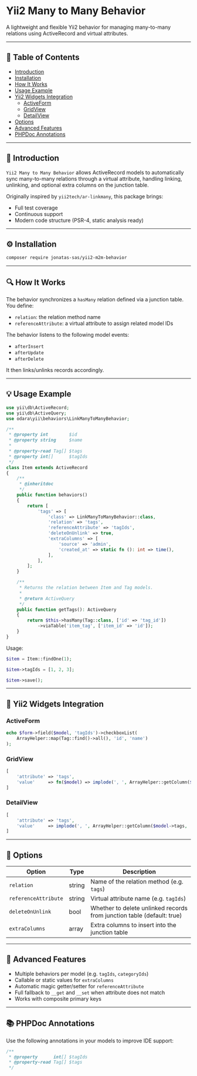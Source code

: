 # Yii2 Many to Many Behavior

A lightweight and flexible Yii2 behavior for managing many-to-many relations using ActiveRecord and virtual attributes.

---

## 📖 Table of Contents

- [Introduction](#introduction)
- [Installation](#installation)
- [How It Works](#how-it-works)
- [Usage Example](#usage-example)
- [Yii2 Widgets Integration](#yii2-widgets-integration)
  - [ActiveForm](#activeform)
  - [GridView](#gridview)
  - [DetailView](#detailview)
- [Options](#options)
- [Advanced Features](#advanced-features)
- [PHPDoc Annotations](#phpdoc-annotations)

---

## 🧩 Introduction

`Yii2 Many to Many Behavior` allows ActiveRecord models to automatically sync many-to-many relations through a virtual attribute, handling linking, unlinking, and optional extra columns on the junction table.

Originally inspired by `yii2tech/ar-linkmany`, this package brings:

- Full test coverage
- Continuous support
- Modern code structure (PSR-4, static analysis ready)

---

## ⚙️ Installation

```bash
composer require jonatas-sas/yii2-m2m-behavior
```

---

## 🔍 How It Works

The behavior synchronizes a `hasMany` relation defined via a junction table. You define:

- `relation`: the relation method name
- `referenceAttribute`: a virtual attribute to assign related model IDs

The behavior listens to the following model events:

- `afterInsert`
- `afterUpdate`
- `afterDelete`

It then links/unlinks records accordingly.

---

## 💡 Usage Example

```php
use yii\db\ActiveRecord;
use yii\db\ActiveQuery;
use odara\yii\behaviors\LinkManyToManyBehavior;

/**
 * @property int        $id
 * @property string     $name
 *
 * @property-read Tag[] $tags
 * @property int[]      $tagIds
 */
class Item extends ActiveRecord
{
    /**
     * @inheritdoc
     */
    public function behaviors()
    {
        return [
            'tags' => [
                'class' => LinkManyToManyBehavior::class,
                'relation' => 'tags',
                'referenceAttribute' => 'tagIds',
                'deleteOnUnlink' => true,
                'extraColumns' => [
                    'source' => 'admin',
                    'created_at' => static fn (): int => time(),
                ],
            ],
        ];
    }

    /**
     * Returns the relation between Item and Tag models.
     *
     * @return ActiveQuery
     */
    public function getTags(): ActiveQuery
    {
        return $this->hasMany(Tag::class, ['id' => 'tag_id'])
            ->viaTable('item_tag', ['item_id' => 'id']);
    }
}
```

Usage:

```php
$item = Item::findOne(1);

$item->tagIds = [1, 2, 3];

$item->save();
```

---

## 🧩 Yii2 Widgets Integration

### ActiveForm

```php
echo $form->field($model, 'tagIds')->checkboxList(
    ArrayHelper::map(Tag::find()->all(), 'id', 'name')
);
```

### GridView

```php
[
    'attribute' => 'tags',
    'value'     => fn($model) => implode(', ', ArrayHelper::getColumn($model->tags, 'name')),
]
```

### DetailView

```php
[
    'attribute' => 'tags',
    'value'     => implode(', ', ArrayHelper::getColumn($model->tags, 'name')),
]
```

---

## 🔧 Options

| Option               | Type   | Description                                                            |
| -------------------- | ------ | ---------------------------------------------------------------------- |
| `relation`           | string | Name of the relation method (e.g. `tags`)                              |
| `referenceAttribute` | string | Virtual attribute name (e.g. `tagIds`)                                 |
| `deleteOnUnlink`     | bool   | Whether to delete unlinked records from junction table (default: true) |
| `extraColumns`       | array  | Extra columns to insert into the junction table                        |

---

## 🚀 Advanced Features

- Multiple behaviors per model (e.g. `tagIds`, `categoryIds`)
- Callable or static values for `extraColumns`
- Automatic magic getter/setter for `referenceAttribute`
- Full fallback to `__get` and `__set` when attribute does not match
- Works with composite primary keys

---

## 📚 PHPDoc Annotations

Use the following annotations in your models to improve IDE support:

```php
/**
 * @property      int[] $tagIds
 * @property-read Tag[] $tags
 */
```
